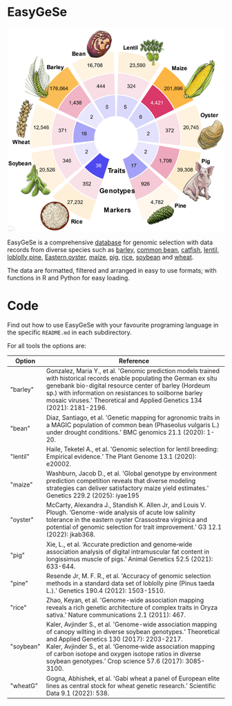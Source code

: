 # EasyGeSe

![](media/Afigure.png)

EasyGeSe is a comprehensive [database](https://zenodo.org/records/15348871) for genomic selection with data records from diverse species such as [barley](https://link.springer.com/article/10.1007/s00122-021-03815-0), [common bean](https://bmcgenomics.biomedcentral.com/articles/10.1186/s12864-020-07213-6), [catfish](https://academic.oup.com/g3journal/article/12/1/jkab361/6408442),  [lentil](https://doi.org/10.1002/tpg2.20002), [loblolly pine](https://academic.oup.com/genetics/article/190/4/1503/6064084), [Eastern oyster](https://doi.org/10.1093/g3journal/jkab368), [maize](https://doi.org/10.1186/s13104-020-4922-8), [pig](https://doi.org/10.1111/age.13121), [rice](https://www.nature.com/articles/ncomms1467), [soybean](https://doi.org/10.1007/s00122-017-2951-z) and [wheat](https://doi.org/10.1038/s41597-022-01651-5). 

The data are formatted, filtered and arranged in easy to use formats; with functions in R and Python for easy loading.

# Code
Find out how to use EasyGeSe with your favourite programing language in the specific `README.md` in each subdirectory.

For all tools the options are:

| Option | Reference |
| ------ | ------ |
| "barley" | Gonzalez, Maria Y., et al. \'Genomic prediction models trained with historical records enable populating the German ex situ genebank bio-digital resource center of barley (Hordeum sp.) with information on resistances to soilborne barley mosaic viruses.\' Theoretical and Applied Genetics 134 (2021): 2181-2196. |
| "bean" | Diaz, Santiago, et al. \'Genetic mapping for agronomic traits in a MAGIC population of common bean (Phaseolus vulgaris L.) under drought conditions.\' BMC genomics 21.1 (2020): 1-20. |
| "lentil" | Haile, Teketel A., et al. \'Genomic selection for lentil breeding: Empirical evidence.\' The Plant Genome 13.1 (2020): e20002. |
| "maize" | Washburn, Jacob D., et al. \'Global genotype by environment prediction competition reveals that diverse modeling strategies can deliver satisfactory maize yield estimates.\' Genetics 229.2 (2025): iyae195|
| "oyster" | McCarty, Alexandra J., Standish K. Allen Jr, and Louis V. Plough. ‘Genome-wide analysis of acute low salinity tolerance in the eastern oyster Crassostrea virginica and potential of genomic selection for trait improvement.’ G3 12.1 (2022): jkab368. |
| "pig" | Xie, L., et al. ‘Accurate prediction and genome‐wide association analysis of digital intramuscular fat content in longissimus muscle of pigs.’ Animal Genetics 52.5 (2021): 633-644. |
| "pine" | Resende Jr, M. F. R., et al. \'Accuracy of genomic selection methods in a standard data set of loblolly pine (Pinus taeda L.).\' Genetics 190.4 (2012): 1503-1510. |
| "rice" | Zhao, Keyan, et al. 'Genome-wide association mapping reveals a rich genetic architecture of complex traits in Oryza sativa.' Nature communications 2.1 (2011): 467. |
| "soybean" | Kaler, Avjinder S., et al. 'Genome-wide association mapping of canopy wilting in diverse soybean genotypes.' Theoretical and Applied Genetics 130 (2017): 2203-2217. <br> Kaler, Avjinder S., et al. ‘Genome‐wide association mapping of carbon isotope and oxygen isotope ratios in diverse soybean genotypes.’ Crop science 57.6 (2017): 3085-3100. |
| "wheatG" | Gogna, Abhishek, et al. 'Gabi wheat a panel of European elite lines as central stock for wheat genetic research.' Scientific Data 9.1 (2022): 538. |

